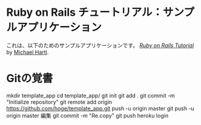 # Ruby on Rails チュートリアル：サンプルアプリケーション

これは、以下のためのサンプルアプリケーションです。
[*Ruby on Rails Tutorial*](http://railstutorial.jp/)
by [Michael Hartl](http://michaelhartl.com/).

# Gitの覚書
 mkdir template_app
 cd template_app/
 git init
 git add .
 git commit -m "Initialize repository"
 git remote add origin https://github.com/hoge/template_app.git
 push -u origin master
 git push -u origin master
編集
 git commit -m "Re.copy"
 git push
 heroku login
